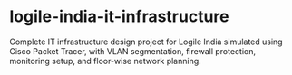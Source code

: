 # logile-india-it-infrastructure
Complete IT infrastructure design project for Logile India simulated using Cisco Packet Tracer, with VLAN segmentation, firewall protection, monitoring setup, and floor-wise network planning.
